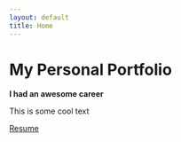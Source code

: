 ```yaml
---
layout: default
title: Home
---
```


# My Personal Portfolio

**I had an awesome career**

This is some cool text

[Resume](./assets/files/resume.pdf)